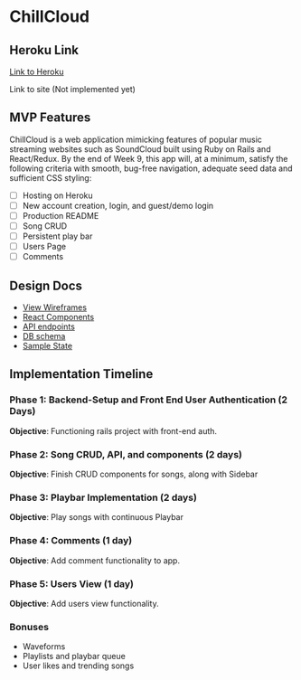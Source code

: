 # ChillCloud


## Heroku Link

[Link to Heroku][heroku]

[heroku]: chillcloud.herokuapp.com
Link to site (Not implemented yet)

## MVP Features

ChillCloud is a web application mimicking features of popular music streaming websites such as SoundCloud built using Ruby on Rails
and React/Redux. By the end of Week 9, this app will, at a minimum, satisfy the
following criteria with smooth, bug-free navigation, adequate seed data and
sufficient CSS styling:

- [ ] Hosting on Heroku
- [ ] New account creation, login, and guest/demo login
- [ ] Production README
- [ ] Song CRUD
- [ ] Persistent play bar
- [ ] Users Page
- [ ] Comments

## Design Docs

* [View Wireframes][wireframes]
* [React Components][components]
* [API endpoints][api-endpoints]
* [DB schema][schema]
* [Sample State][sample-state]

[wireframes]: wireframes/ChillCloud.pdf
[components]: component-hierarchy.md
[sample-state]: sample-state.md
[api-endpoints]: api-endpoints.md
[schema]: schema.md

## Implementation Timeline

### Phase 1: Backend-Setup and Front End User Authentication (2 Days)

__Objective__: Functioning rails project with front-end auth.

### Phase 2: Song CRUD, API, and components (2 days)

__Objective__: Finish CRUD components for songs, along with Sidebar

### Phase 3: Playbar Implementation (2 days)
__Objective__: Play songs with continuous Playbar

### Phase 4: Comments (1 day)
__Objective__: Add comment functionality to app.

### Phase 5: Users View (1 day)
__Objective__: Add users view functionality.

### Bonuses

- Waveforms
- Playlists and playbar queue
- User likes and trending songs
